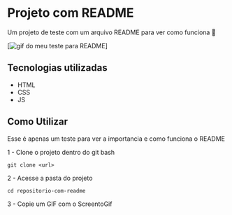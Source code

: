 # Projeto com README
Um projeto de teste com um arquivo README para ver como funciona 🦒

[<img src="./Animação.gif" alt="gif do meu teste para README">]

## Tecnologias utilizadas
- HTML
- CSS
- JS

## Como Utilizar

Esse é apenas um teste para ver a importancia e como funciona o README

1 - Clone o projeto dentro do git bash

```
git clone <url>
```
2 - Acesse a pasta do projeto
```
cd repositorio-com-readme
```

3 - Copie um GIF com o ScreentoGif
